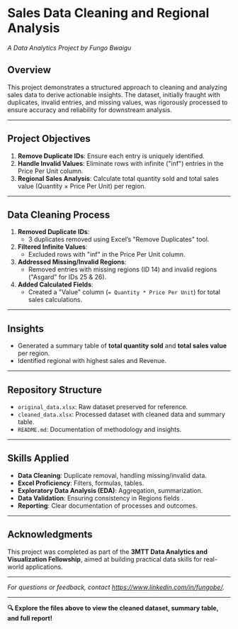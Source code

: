 # Sales Data Cleaning and Regional Analysis  
*A Data Analytics Project by Fungo Bwaigu*  

## Overview  
This project demonstrates a structured approach to cleaning and analyzing sales data to derive actionable insights. 
The dataset, initially fraught with duplicates, invalid entries, and missing values, was rigorously processed
 to ensure accuracy and reliability for downstream analysis.  

---

## Project Objectives  
1. **Remove Duplicate IDs**: Ensure each entry is uniquely identified.  
2. **Handle Invalid Values**: Eliminate rows with infinite ("inf") entries in the Price Per Unit column.  
3. **Regional Sales Analysis**: Calculate total quantity sold and total sales value (Quantity × Price Per Unit) per region.  

---

## Data Cleaning Process  
1. **Removed Duplicate IDs**:  
   - 3 duplicates removed using Excel’s "Remove Duplicates" tool.  
2. **Filtered Infinite Values**:  
   - Excluded rows with "inf" in the Price Per Unit column.  
3. **Addressed Missing/Invalid Regions**:  
   - Removed entries with missing regions (ID 14) and invalid regions ("Asgard" for IDs 25 & 26).  
4. **Added Calculated Fields**:  
   - Created a "Value" column (`= Quantity * Price Per Unit`) for total sales calculations.  

---

## Insights  
- Generated a summary table of **total quantity sold** and **total sales value** per region.  
- Identified regional with highest sales and Revenue.  

---

## Repository Structure  
- `original_data.xlsx`: Raw dataset preserved for reference.  
- `cleaned_data.xlsx`: Processed dataset with cleaned data and summary table.  
- `README.md`: Documentation of methodology and insights.  

---

## Skills Applied  
- **Data Cleaning**: Duplicate removal, handling missing/invalid data.  
- **Excel Proficiency**: Filters, formulas, tables.  
- **Exploratory Data Analysis (EDA)**: Aggregation, summarization.  
- **Data Validation**: Ensuring consistency in Regions fields .  
- **Reporting**: Clear documentation of processes and outcomes.  

---

## Acknowledgments  
This project was completed as part of the **3MTT Data Analytics and Visualization Fellowship**,
 aimed at building practical data skills for real-world applications.  

---

*For questions or feedback, contact https://www.linkedin.com/in/fungobe/.*  

---  
**🔍 Explore the files above to view the cleaned dataset, summary table, and full report!**  


